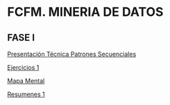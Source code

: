 # FCFM. MINERIA DE DATOS
## FASE I
[Presentación Técnica Patrones Secuenciales](https://github.com/Valeriasolisa/MineriadeDatos/blob/master/Presentaci%C3%B3n_PatronesSecuenciales_002.pdf)

[Ejercicios 1](https://github.com/TeoSuarez/Mineria-De-Datos/blob/master/Ejercicios1_Equipo8_Gpo002.pdf)

[Mapa Mental](https://github.com/TeoSuarez/Mineria-De-Datos/blob/master/MapaMental_1_1806069.pdf)

[Resumenes 1](https://github.com/TeoSuarez/Mineria-De-Datos/blob/master/Resumenes_1806069.pdf)



